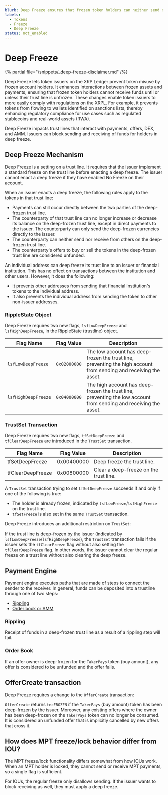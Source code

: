 ```yaml
---
blurb: Deep Freeze ensures that frozen token holders can neither send or receive frozen funds until their trust line is unfrozen.
labels:
  - Tokens
  - Freeze
  - Deep Freeze
status: not_enabled
---
```

# Deep Freeze

{% partial file="/snippets/_deep-freeze-disclaimer.md" /%}

Deep Freeze lets token issuers on the XRP Ledger prevent token misuse by frozen account holders. It enhances interactions between frozen assets and payments, ensuring that frozen token holders cannot receive funds until or unless their trust line is unfrozen. These changes enable token issuers to more easily comply with regulations on the XRPL. For example, it prevents tokens from flowing to wallets identified on sanctions lists, thereby enhancing regulatory compliance for use cases such as regulated stablecoins and real-world assets (RWA).

Deep Freeze impacts trust lines that interact with payments, offers, DEX, and AMM. Issuers can block sending and receiving of funds for holders in deep freeze.

## Deep Freeze Mechanism

Deep Freeze is a setting on a trust line. It requires that the issuer implement a standard freeze on the trust line before enacting a deep freeze. The issuer cannot enact a deep freeze if they have enabled No Freeze on their account.

When an issuer enacts a deep freeze, the following rules apply to the tokens in that trust line:

- Payments can still occur directly between the two parties of the deep-frozen trust line.
- The counterparty of that trust line can no longer increase or decrease its balance on the deep-frozen trust line, except in direct payments to the issuer. The counterparty can only send the deep-frozen currencies directly to the issuer.
- The counterparty can neither send nor receive from others on the deep-frozen trust line.
- The counterparty's offers to buy or sell the tokens in the deep-frozen trust line are considered unfunded.

An individual address can deep freeze its trust line to an issuer or financial institution. This has no effect on transactions between the institution and other users. However, it does the following:

- It prevents other addresses from sending that financial institution's tokens to the individual address.
- It also prevents the individual address from sending the token to other non-issuer addresses.

### RippleState Object

Deep Freeze requires two new flags, `lsfLowDeepFreeze` and `lsfHighDeepFreeze`, in the RippleState (trustline) object.

| Flag Name	| Flag Value	| Description |
|-----------|-------------|-------------|
| `lsfLowDeepFreeze`	| `0x02000000`	| The low account has deep-frozen the trust line, preventing the high account from sending and receiving the asset. |
| `lsfHighDeepFreeze`	| `0x04000000`	| The high account has deep-frozen the trust line, preventing the low account from sending and receiving the asset. |

### TrustSet Transaction

Deep Freeze requires two new flags, `tfSetDeepFreeze` and `tfClearDeepFreeze` are introduced in the `TrustSet` transaction.

| Flag Name	| Flag Value	| Description |
|-----------|-------------|-------------|
| tfSetDeepFreeze	| 0x00400000	| Deep freeze the trust line. |
| tfClearDeepFreeze	| 0x00800000 | Clear a deep-freeze on the trust line. |

A `TrustSet` transaction trying to set `tfSetDeepFreeze` succeeds if and only if one of the following is true:

- The holder is already frozen, indicated by `lsfLowFreeze`/`lsfHighFreeze` on the trust line.
- `tfSetFreeze` is also set in the same `TrustSet` transaction.

Deep Freeze introduces an additional restriction on `TrustSet`:

If the trust line is deep-frozen by the issuer (indicated by `lsfLowDeepFreeze`/`lsfHighDeepFreeze`), the `TrustSet` transaction fails if the issuer sets the `tfClearFreeze` flag without also setting the `tfClearDeepFreeze` flag. In other words, the issuer cannot clear the regular freeze on a trust line without also clearing the deep freeze.

## Payment Engine

Payment engine executes paths that are made of steps to connect the sender to the receiver. In general, funds can be deposited into a trustline through one of two steps:

- [Rippling](#rippling)
- [Order book or AMM](#order-book)

### Rippling

Receipt of funds in a deep-frozen trust line as a result of a rippling step will fail.

### Order Book

If an offer owner is deep-frozen for the `TakerPays` token (buy amount), any offer is considered to be unfunded and the offer fails.

## OfferCreate transaction

Deep Freeze requires a change to the `OfferCreate` transaction:

`OfferCreate` returns `tecFROZEN` if the `TakerPays` (buy amount) token has been deep-frozen by the issuer.
Moreover, any existing offers where the owner has been deep-frozen on the `TakerPays` token can no longer be consumed. It is considered an unfunded offer that is implicitly cancelled by new offers that cross it.

## How does MPT freeze/lock behavior differ from IOU?

The MPT freeze/lock functionality differs somewhat from how IOUs work. When an MPT holder is locked, they cannot send or receive MPT payments, so a single flag is sufficient.

For IOUs, the regular freeze only disallows sending. If the issuer wants to block receiving as well, they must apply a deep freeze.